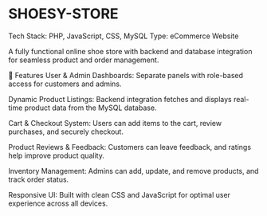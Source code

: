 # SHOESY-STORE

Tech Stack: PHP, JavaScript, CSS, MySQL
Type: eCommerce Website

A fully functional online shoe store with backend and database integration for seamless product and order management.

🛒 Features
User & Admin Dashboards: Separate panels with role-based access for customers and admins.

Dynamic Product Listings: Backend integration fetches and displays real-time product data from the MySQL database.

Cart & Checkout System: Users can add items to the cart, review purchases, and securely checkout.

Product Reviews & Feedback: Customers can leave feedback, and ratings help improve product quality.

Inventory Management: Admins can add, update, and remove products, and track order status.

Responsive UI: Built with clean CSS and JavaScript for optimal user experience across all devices.
